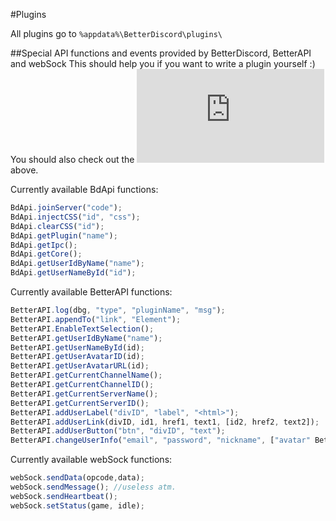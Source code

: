 #Plugins

All plugins go to ``` %appdata%\BetterDiscord\plugins\ ```

##Special API functions and events provided by BetterDiscord, BetterAPI and webSock
This should help you if you want to write a plugin yourself :)
You should also check out the ![testPlugin.js](https://github.com/Bluscream/BetterDiscord/blob/master/plugins/testPlugin.js) above.

Currently available BdApi functions:
```js
BdApi.joinServer("code");
BdApi.injectCSS("id", "css");
BdApi.clearCSS("id");
BdApi.getPlugin("name");
BdApi.getIpc();
BdApi.getCore();
BdApi.getUserIdByName("name");
BdApi.getUserNameById("id");
```

Currently available BetterAPI functions:
```js
BetterAPI.log(dbg, "type", "pluginName", "msg");
BetterAPI.appendTo("link", "Element");
BetterAPI.EnableTextSelection();
BetterAPI.getUserIdByName("name");
BetterAPI.getUserNameById(id);
BetterAPI.getUserAvatarID(id);
BetterAPI.getUserAvatarURL(id);
BetterAPI.getCurrentChannelName();
BetterAPI.getCurrentChannelID();
BetterAPI.getCurrentServerName();
BetterAPI.getCurrentServerID();
BetterAPI.addUserLabel("divID", "label", "<html>");
BetterAPI.addUserLink(divID, id1, href1, text1, [id2, href2, text2]);
BetterAPI.addUserButton("btn", "divID", "text");
BetterAPI.changeUserInfo("email", "password", "nickname", ["avatar" BetterAPI.getUserAvatarID(id)]);
```

Currently available webSock functions:
```js
webSock.sendData(opcode,data);
webSock.sendMessage(); //useless atm.
webSock.sendHeartbeat();
webSock.setStatus(game, idle);
```